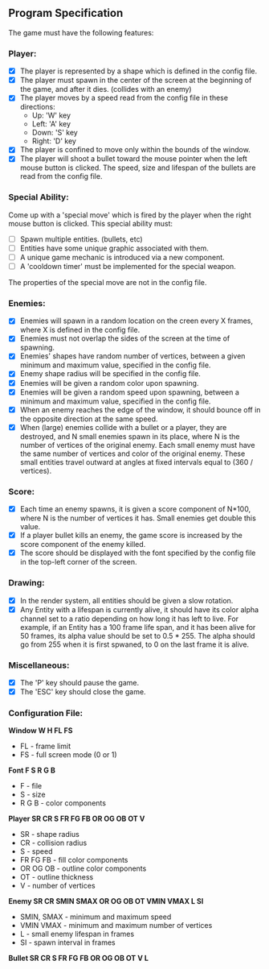 
## Program Specification

The game must have the following features:

### Player:
- [x] The player is represented by a shape which is defined in the config file.
- [x] The player must spawn in the center of the screen at the beginning of the game, and after it dies. (collides with an enemy)
- [x] The player moves by a speed read from the config file in these directions:
  - Up: 'W' key
  - Left: 'A' key
  - Down: 'S' key
  - Right: 'D' key
- [x] The player is confined to move only within the bounds of the window.
- [x] The player will shoot a bullet toward the mouse pointer when the left mouse button is clicked. The speed, size and lifespan of the bullets are read from the config file.

### Special Ability:
Come up with a 'special move' which is fired by the player when the right mouse button is clicked. This special ability must:
- [ ] Spawn multiple entities. (bullets, etc)
- [ ] Entities have some unique graphic associated with them.
- [ ] A unique game mechanic is introduced via a new component.
- [ ] A 'cooldown timer' must be implemented for the special weapon.

The properties of the special move are not in the config file.

### Enemies:
- [x] Enemies will spawn in a random location on the creen every X frames, where X is defined in the config file.
- [x] Enemies must not overlap the sides of the screen at the time of spawning.
- [x] Enemies' shapes have random number of vertices, between a given minimum and maximum value, specified in the config file.
- [x] Enemy shape radius will be specified in the config file.
- [x] Enemies will be given a random color upon spawning.
- [x] Enemies will be given a random speed upon spawning, between a minimum and maximum value, specified in the config file.
- [x] When an enemy reaches the edge of the window, it should bounce off in the opposite direction at the same speed.
- [x] When (large) enemies collide with a bullet or a player, they are destroyed, and N small enemies spawn in its place, where N is the number of vertices of the original enemy. Each small enemy must have the same number of vertices and color of
the original enemy. These small entities travel outward at angles at fixed intervals equal to (360 / vertices).

### Score:
- [x] Each time an enemy spawns, it is given a score component of N*100, where N is the number of vertices it has. Small enemies get double this value.
- [x] If a player bullet kills an enemy, the game score is increased by the score component of the enemy killed.
- [x] The score should be displayed with the font specified by the config file in the top-left corner of the screen.

### Drawing:
- [x] In the render system, all entities should be given a slow rotation.
- [x] Any Entity with a lifespan is currently alive, it should have its color alpha channel set to a ratio depending on how long it has left to live. For example, if an Entity has a 100 frame life span, and it has been alive for 50 frames, its alpha value should be set to 0.5 * 255. The alpha should go from 255 when it is first spwaned, to 0 on the last frame it is alive.

### Miscellaneous:
- [x] The 'P' key should pause the game.
- [x] The 'ESC' key should close the game.

### Configuration File:
**Window W H FL FS**
  - FL - frame limit
  - FS - full screen mode (0 or 1)
  
**Font F S R G B**
  - F - file
  - S - size
  - R G B - color components
  
**Player SR CR S FR FG FB OR OG OB OT V**
  - SR - shape radius
  - CR - collision radius
  - S - speed
  - FR FG FB - fill color components
  - OR OG OB - outline color components
  - OT - outline thickness
  - V - number of vertices
  
**Enemy SR CR SMIN SMAX OR OG OB OT VMIN VMAX L SI**
  - SMIN, SMAX - minimum and maximum speed
  - VMIN VMAX - minimum and maximum number of vertices
  - L - small enemy lifespan in frames
  - SI - spawn interval in frames
  
**Bullet SR CR S FR FG FB OR OG OB OT V L**

